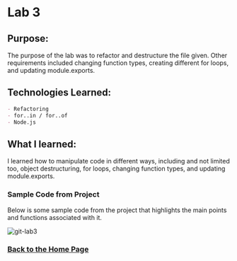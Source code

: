# Lab 3

## Purpose:
The purpose of the lab was to refactor and destructure the file given. Other requirements included changing function types, creating different for loops, and updating module.exports.

## Technologies Learned:
```markdown
- Refactoring
- for..in / for..of
- Node.js
```
## What I learned:
I learned how to manipulate code in different ways, including and not limited too, object destructuring, for loops, changing function types, and updating module.exports.

### Sample Code from Project

Below is some sample code from the project that highlights the main points and functions associated with it. 

![git-lab3](https://user-images.githubusercontent.com/105069118/171968369-cd6c44d9-56ac-46a3-9d2b-031e5c08d4a2.png)

### [Back to the Home Page](http://uo-cit-bradyr57.github.io/bradyr57.github.io/)
